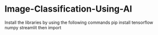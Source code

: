 # Image-Classification-Using-AI
Install the libraries by using the following commands
pip install tensorflow numpy streamlit
then import
